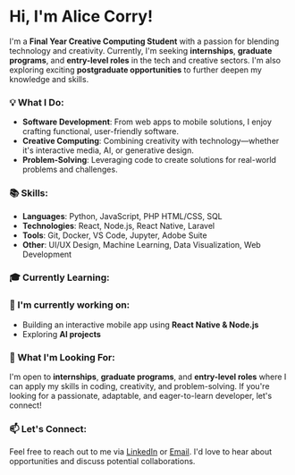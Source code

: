 # Hi, I'm Alice Corry!

I'm a **Final Year Creative Computing Student** with a passion for blending technology and creativity. Currently, I'm seeking **internships**, **graduate programs**, and **entry-level roles** in the tech and creative sectors. I'm also exploring exciting **postgraduate opportunities** to further deepen my knowledge and skills.

### 💡 What I Do:
- **Software Development**: From web apps to mobile solutions, I enjoy crafting functional, user-friendly software.
- **Creative Computing**: Combining creativity with technology—whether it's interactive media, AI, or generative design.
- **Problem-Solving**: Leveraging code to create solutions for real-world problems and challenges.

### 📚 Skills:
- **Languages**: Python, JavaScript, PHP HTML/CSS, SQL
- **Technologies**: React, Node.js, React Native, Laravel
- **Tools**: Git, Docker, VS Code, Jupyter, Adobe Suite
- **Other**: UI/UX Design, Machine Learning, Data Visualization, Web Development

### 🎓 Currently Learning:

### 🌱 I'm currently working on:
- Building an interactive mobile app using **React Native & Node.js**
- Exploring **AI projects**

### 🚀 What I'm Looking For:
I'm open to **internships**, **graduate programs**, and **entry-level roles** where I can apply my skills in coding, creativity, and problem-solving. If you're looking for a passionate, adaptable, and eager-to-learn developer, let's connect!

### 📫 Let's Connect:
Feel free to reach out to me via [LinkedIn](linkedin.com/in/alice-corry) or [Email](alicecorry@icloud.com). I'd love to hear about opportunities and discuss potential collaborations.
